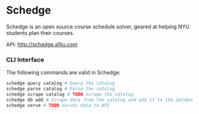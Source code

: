 # Schedge
Schedge is an open source course schedule solver, geared at helping NYU students
plan their courses.

API: http://schedge.a1liu.com

### CLI Interface
The following commands are valid in Schedge:

```sh
schedge query catalog # Query the catalog
schedge parse catalog # Parse the catalog
schedge scrape catalog # TODO scrape the catalog
schedge db add # Scrape data from the catalog and add it to the database
schedge serve # TODO serves data to API
```
